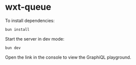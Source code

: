 # wxt-queue

To install dependencies:

```bash
bun install
```

Start the server in dev mode:

```bash
bun dev
```

Open the link in the console to view the GraphiQL playground.
